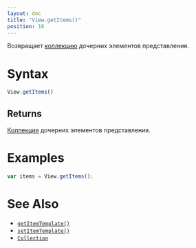 ```yaml
---
layout: doc
title: "View.getItems()"
position: 18
---
```


Возвращает [коллекцию](../../Collection/) дочерних элементов представления.

# Syntax

```js
View.getItems()
```

## Returns

[Коллекция](../../Collection/) дочерних элементов представления.

# Examples

```js
var items = View.getItems();
```

# See Also

* [`getItemTemplate()`](../View.getItemTemplate/)
* [`setItemTemplate()`](../View.setItemTemplate/)
* [`Collection`](../../Collection/)
